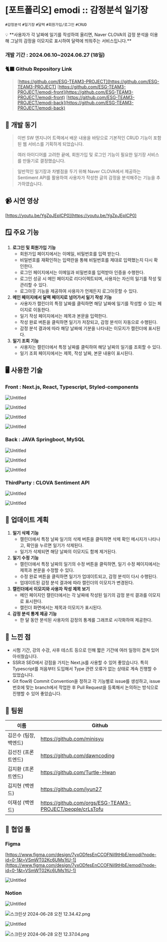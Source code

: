 # [포트폴리오] emodi :: 감정분석 일기장

`#감정분석` `#일기장` `#달력` `#회원가입/로그인` `#CRUD`

<aside>
💡 **사용자가 각 날짜에 일기를 작성하여 올리면, Naver CLOVA의 감정 분석을 이용해 그날의 감정을 이모지로 표시하여 달력에 띄워주는 서비스입니다.**

</aside>

### 개발 기간 : 2024.06.10~2024.06.27 (18일)

### 🐈‍⬛ Github Repository Link

> [https://github.com/ESG-TEAM3-PROJECT](https://github.com/ESG-TEAM3-PROJECT)
[https://github.com/ESG-TEAM3-PROJECT/emodi-front](https://github.com/ESG-TEAM3-PROJECT/emodi-front)
[https://github.com/ESG-TEAM3-PROJECT/emodi-back](https://github.com/ESG-TEAM3-PROJECT/emodi-back)
> 

## 💭 개발 동기

> 이번 SW 엔지니어 트랙에서 배운 내용을 바탕으로 기본적인 CRUD 기능이 포함된 웹 서비스를 기획하게 되었습니다.
> 

> 여러 아이디어를 고려한 끝에, 회원가입 및 로그인 기능이 필요한 일기장 서비스를 만들기로 결정했습니다.
> 

> 일반적인 일기장과 차별점을 두기 위해 Naver CLOVA에서 제공하는 Sentiment API를 활용하여 사용자가 작성한 글의 감정을 분석해주는 기능을 추가하였습니다.
> 

## 📹 시연 영상

[https://youtu.be/YgZpJEplCP0](https://youtu.be/YgZpJEplCP0)

## 🪟 주요 기능

1. **로그인 및 회원가입 기능**
    - 회원가입 페이지에서는 이메일, 비밀번호를 입력 받는다.
    - 비밀번호를 재확인하는 입력란을 통해 비밀번호를 제대로 입력했는지 다시 확인한다.
    - 로그인 페이지에서는 이메일과 비밀번호를 입력받아 인증을 수행한다.
    - 로그인 성공 시 메인 페이지로 리다이렉트되며, 사용자는 자신의 일기를 작성 및 관리할 수 있다.
    - 로그아웃 기능을 제공하여 사용자가 언제든지 로그아웃할 수 있다.
2. **메인 페이지에서 달력 페이지로 넘어가서 일기 작성 기능**
    - 사용자가 캘린더의 특정 날짜를 클릭하면 해당 날짜에 일기를 작성할 수 있는 페이지로 이동한다.
    - 일기 작성 페이지에서는 제목과 본문을 입력한다.
    - 작성 완료 버튼을 클릭하면 일기가 저장되고, 감정 분석이 자동으로 수행된다.
    - 감정 분석 결과에 따라 해당 날짜에 기분을 나타내는 이모지가 캘린더에 표시된다.
3. **일기 조회 기능**
    - 사용자는 캘린더에서 특정 날짜를 클릭하여 해당 날짜의 일기를 조회할 수 있다.
    - 일기 조회 페이지에서는 제목, 작성 날짜, 본문 내용이 표시된다.

## 🖥️ 사용한 기술

### Front : Next.js, React, Typescript, Styled-components

![Untitled](%5B%E1%84%91%E1%85%A9%E1%84%90%E1%85%B3%E1%84%91%E1%85%A9%E1%86%AF%E1%84%85%E1%85%B5%E1%84%8B%E1%85%A9%5D%20emodi%20%E1%84%80%E1%85%A1%E1%86%B7%E1%84%8C%E1%85%A5%E1%86%BC%E1%84%87%E1%85%AE%E1%86%AB%E1%84%89%E1%85%A5%E1%86%A8%20%E1%84%8B%E1%85%B5%E1%86%AF%E1%84%80%E1%85%B5%E1%84%8C%E1%85%A1%E1%86%BC%20b85c52b8963842619816f842d4c38831/Untitled.png)

![Untitled](%5B%E1%84%91%E1%85%A9%E1%84%90%E1%85%B3%E1%84%91%E1%85%A9%E1%86%AF%E1%84%85%E1%85%B5%E1%84%8B%E1%85%A9%5D%20emodi%20%E1%84%80%E1%85%A1%E1%86%B7%E1%84%8C%E1%85%A5%E1%86%BC%E1%84%87%E1%85%AE%E1%86%AB%E1%84%89%E1%85%A5%E1%86%A8%20%E1%84%8B%E1%85%B5%E1%86%AF%E1%84%80%E1%85%B5%E1%84%8C%E1%85%A1%E1%86%BC%20b85c52b8963842619816f842d4c38831/Untitled%201.png)

![Untitled](%5B%E1%84%91%E1%85%A9%E1%84%90%E1%85%B3%E1%84%91%E1%85%A9%E1%86%AF%E1%84%85%E1%85%B5%E1%84%8B%E1%85%A9%5D%20emodi%20%E1%84%80%E1%85%A1%E1%86%B7%E1%84%8C%E1%85%A5%E1%86%BC%E1%84%87%E1%85%AE%E1%86%AB%E1%84%89%E1%85%A5%E1%86%A8%20%E1%84%8B%E1%85%B5%E1%86%AF%E1%84%80%E1%85%B5%E1%84%8C%E1%85%A1%E1%86%BC%20b85c52b8963842619816f842d4c38831/Untitled%202.png)

![Untitled](%5B%E1%84%91%E1%85%A9%E1%84%90%E1%85%B3%E1%84%91%E1%85%A9%E1%86%AF%E1%84%85%E1%85%B5%E1%84%8B%E1%85%A9%5D%20emodi%20%E1%84%80%E1%85%A1%E1%86%B7%E1%84%8C%E1%85%A5%E1%86%BC%E1%84%87%E1%85%AE%E1%86%AB%E1%84%89%E1%85%A5%E1%86%A8%20%E1%84%8B%E1%85%B5%E1%86%AF%E1%84%80%E1%85%B5%E1%84%8C%E1%85%A1%E1%86%BC%20b85c52b8963842619816f842d4c38831/Untitled%203.png)

### Back : JAVA Springboot, MySQL

![Untitled](%5B%E1%84%91%E1%85%A9%E1%84%90%E1%85%B3%E1%84%91%E1%85%A9%E1%86%AF%E1%84%85%E1%85%B5%E1%84%8B%E1%85%A9%5D%20emodi%20%E1%84%80%E1%85%A1%E1%86%B7%E1%84%8C%E1%85%A5%E1%86%BC%E1%84%87%E1%85%AE%E1%86%AB%E1%84%89%E1%85%A5%E1%86%A8%20%E1%84%8B%E1%85%B5%E1%86%AF%E1%84%80%E1%85%B5%E1%84%8C%E1%85%A1%E1%86%BC%20b85c52b8963842619816f842d4c38831/Untitled%204.png)

![Untitled](%5B%E1%84%91%E1%85%A9%E1%84%90%E1%85%B3%E1%84%91%E1%85%A9%E1%86%AF%E1%84%85%E1%85%B5%E1%84%8B%E1%85%A9%5D%20emodi%20%E1%84%80%E1%85%A1%E1%86%B7%E1%84%8C%E1%85%A5%E1%86%BC%E1%84%87%E1%85%AE%E1%86%AB%E1%84%89%E1%85%A5%E1%86%A8%20%E1%84%8B%E1%85%B5%E1%86%AF%E1%84%80%E1%85%B5%E1%84%8C%E1%85%A1%E1%86%BC%20b85c52b8963842619816f842d4c38831/Untitled%205.png)

![Untitled](%5B%E1%84%91%E1%85%A9%E1%84%90%E1%85%B3%E1%84%91%E1%85%A9%E1%86%AF%E1%84%85%E1%85%B5%E1%84%8B%E1%85%A9%5D%20emodi%20%E1%84%80%E1%85%A1%E1%86%B7%E1%84%8C%E1%85%A5%E1%86%BC%E1%84%87%E1%85%AE%E1%86%AB%E1%84%89%E1%85%A5%E1%86%A8%20%E1%84%8B%E1%85%B5%E1%86%AF%E1%84%80%E1%85%B5%E1%84%8C%E1%85%A1%E1%86%BC%20b85c52b8963842619816f842d4c38831/Untitled%206.png)

### ThirdParty : CLOVA Sentiment API

![Untitled](%5B%E1%84%91%E1%85%A9%E1%84%90%E1%85%B3%E1%84%91%E1%85%A9%E1%86%AF%E1%84%85%E1%85%B5%E1%84%8B%E1%85%A9%5D%20emodi%20%E1%84%80%E1%85%A1%E1%86%B7%E1%84%8C%E1%85%A5%E1%86%BC%E1%84%87%E1%85%AE%E1%86%AB%E1%84%89%E1%85%A5%E1%86%A8%20%E1%84%8B%E1%85%B5%E1%86%AF%E1%84%80%E1%85%B5%E1%84%8C%E1%85%A1%E1%86%BC%20b85c52b8963842619816f842d4c38831/Untitled%207.png)

![Untitled](%5B%E1%84%91%E1%85%A9%E1%84%90%E1%85%B3%E1%84%91%E1%85%A9%E1%86%AF%E1%84%85%E1%85%B5%E1%84%8B%E1%85%A9%5D%20emodi%20%E1%84%80%E1%85%A1%E1%86%B7%E1%84%8C%E1%85%A5%E1%86%BC%E1%84%87%E1%85%AE%E1%86%AB%E1%84%89%E1%85%A5%E1%86%A8%20%E1%84%8B%E1%85%B5%E1%86%AF%E1%84%80%E1%85%B5%E1%84%8C%E1%85%A1%E1%86%BC%20b85c52b8963842619816f842d4c38831/Untitled%208.png)

## 🔄 업데이트 계획

1. **일기 삭제 기능**
    - 캘린더에서 특정 날짜 일기의 삭제 버튼을 클릭하면 삭제 확인 메시지가 나타나고, 확인을 누르면 일기가 삭제된다.
    - 일기가 삭제되면 해당 날짜의 이모지도 함께 제거된다.
2. **일기 수정 기능**
    - 캘린더에서 특정 날짜의 일기의 수정 버튼을 클릭하면, 일기 수정 페이지에서는 제목과 본문을 수정할 수 있다.
    - 수정 완료 버튼을 클릭하면 일기가 업데이트되고, 감정 분석이 다시 수행된다.
    - 업데이트된 감정 분석 결과에 따라 캘린더의 이모지가 변경된다.
3. **캘린더에서 이모지와 사용자 작성 제목 보기**
    - 메인 페이지인 캘린더에서는 각 날짜에 작성된 일기의 감정 분석 결과를 이모지로 표시한다.
    - 캘린더 화면에서는 제목과 이모지가 표시된다.
4. **감정 분석 통계 제공 기능**
    - 한 달 동안 분석된 사용자의 감정의 통계를 그래프로 시각화하여 제공한다.

## 💯 느낀 점

- 시험 기간, 강의 수강, 사후 테스트 등으로 인해 짧은 기간에 여러 일정이 겹쳐 있어 아쉬웠습니다.
- SSR과 SEO에서 강점을 가지는 Next.js를 사용할 수 있어 좋았습니다. 특히 Typescript를 처음부터 도입해서 Type 관련 오류가 없는 상태로 계속 진행할 수 있었습니다.
- Git flow와 Commit Convention을 정하고 각 기능별로 issue를 생성하고, issue 번호에 맞는 branch에서 작업한 후 Pull Request을 등록해서 논의하는 방식으로 진행할 수 있어 좋았습니다.

## 👥 팀원

| 이름 | Github |
| --- | --- |
| 김은수 (팀장, 백엔드) | https://github.com/minisyu |
| 김선진 (프론트엔드) | https://github.com/dawncoding |
| 김지환 (프론트엔드) | https://github.com/Turtle-Hwan |
| 김지현 (백엔드) | https://github.com/jyun27 |
| 이재성 (백엔드) | https://github.com/orgs/ESG-TEAM3-PROJECT/people/crLsTofu |

## 🎨 협업 툴

### Figma

[https://www.figma.com/design/7yxODfesEnCCOFNiI9tHbE/emodi?node-id=0-1&t=VSmWT02Kc6UMs1tU-1](https://www.figma.com/design/7yxODfesEnCCOFNiI9tHbE/emodi?node-id=0-1&t=VSmWT02Kc6UMs1tU-1)

![Untitled](%5B%E1%84%91%E1%85%A9%E1%84%90%E1%85%B3%E1%84%91%E1%85%A9%E1%86%AF%E1%84%85%E1%85%B5%E1%84%8B%E1%85%A9%5D%20emodi%20%E1%84%80%E1%85%A1%E1%86%B7%E1%84%8C%E1%85%A5%E1%86%BC%E1%84%87%E1%85%AE%E1%86%AB%E1%84%89%E1%85%A5%E1%86%A8%20%E1%84%8B%E1%85%B5%E1%86%AF%E1%84%80%E1%85%B5%E1%84%8C%E1%85%A1%E1%86%BC%20b85c52b8963842619816f842d4c38831/Untitled%209.png)

### Notion

![Untitled](%5B%E1%84%91%E1%85%A9%E1%84%90%E1%85%B3%E1%84%91%E1%85%A9%E1%86%AF%E1%84%85%E1%85%B5%E1%84%8B%E1%85%A9%5D%20emodi%20%E1%84%80%E1%85%A1%E1%86%B7%E1%84%8C%E1%85%A5%E1%86%BC%E1%84%87%E1%85%AE%E1%86%AB%E1%84%89%E1%85%A5%E1%86%A8%20%E1%84%8B%E1%85%B5%E1%86%AF%E1%84%80%E1%85%B5%E1%84%8C%E1%85%A1%E1%86%BC%20b85c52b8963842619816f842d4c38831/Untitled%2010.png)

![스크린샷 2024-06-28 오전 12.34.42.png](%5B%E1%84%91%E1%85%A9%E1%84%90%E1%85%B3%E1%84%91%E1%85%A9%E1%86%AF%E1%84%85%E1%85%B5%E1%84%8B%E1%85%A9%5D%20emodi%20%E1%84%80%E1%85%A1%E1%86%B7%E1%84%8C%E1%85%A5%E1%86%BC%E1%84%87%E1%85%AE%E1%86%AB%E1%84%89%E1%85%A5%E1%86%A8%20%E1%84%8B%E1%85%B5%E1%86%AF%E1%84%80%E1%85%B5%E1%84%8C%E1%85%A1%E1%86%BC%20b85c52b8963842619816f842d4c38831/%25E1%2584%2589%25E1%2585%25B3%25E1%2584%258F%25E1%2585%25B3%25E1%2584%2585%25E1%2585%25B5%25E1%2586%25AB%25E1%2584%2589%25E1%2585%25A3%25E1%2586%25BA_2024-06-28_%25E1%2584%258B%25E1%2585%25A9%25E1%2584%258C%25E1%2585%25A5%25E1%2586%25AB_12.34.42.png)

![Untitled](%5B%E1%84%91%E1%85%A9%E1%84%90%E1%85%B3%E1%84%91%E1%85%A9%E1%86%AF%E1%84%85%E1%85%B5%E1%84%8B%E1%85%A9%5D%20emodi%20%E1%84%80%E1%85%A1%E1%86%B7%E1%84%8C%E1%85%A5%E1%86%BC%E1%84%87%E1%85%AE%E1%86%AB%E1%84%89%E1%85%A5%E1%86%A8%20%E1%84%8B%E1%85%B5%E1%86%AF%E1%84%80%E1%85%B5%E1%84%8C%E1%85%A1%E1%86%BC%20b85c52b8963842619816f842d4c38831/Untitled%2011.png)

![스크린샷 2024-06-28 오전 12.37.04.png](%5B%E1%84%91%E1%85%A9%E1%84%90%E1%85%B3%E1%84%91%E1%85%A9%E1%86%AF%E1%84%85%E1%85%B5%E1%84%8B%E1%85%A9%5D%20emodi%20%E1%84%80%E1%85%A1%E1%86%B7%E1%84%8C%E1%85%A5%E1%86%BC%E1%84%87%E1%85%AE%E1%86%AB%E1%84%89%E1%85%A5%E1%86%A8%20%E1%84%8B%E1%85%B5%E1%86%AF%E1%84%80%E1%85%B5%E1%84%8C%E1%85%A1%E1%86%BC%20b85c52b8963842619816f842d4c38831/%25E1%2584%2589%25E1%2585%25B3%25E1%2584%258F%25E1%2585%25B3%25E1%2584%2585%25E1%2585%25B5%25E1%2586%25AB%25E1%2584%2589%25E1%2585%25A3%25E1%2586%25BA_2024-06-28_%25E1%2584%258B%25E1%2585%25A9%25E1%2584%258C%25E1%2585%25A5%25E1%2586%25AB_12.37.04.png)
